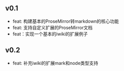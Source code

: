 ## v0.1

- feat: 构建基本的ProseMirror转markdown的核心功能
- feat: 支持自定义扩展的ProseMirror文档
- feat：实现一个基本的iwiki的扩展例子

## v0.2

- feat: 补充iwiki的扩展mark和node类型支持